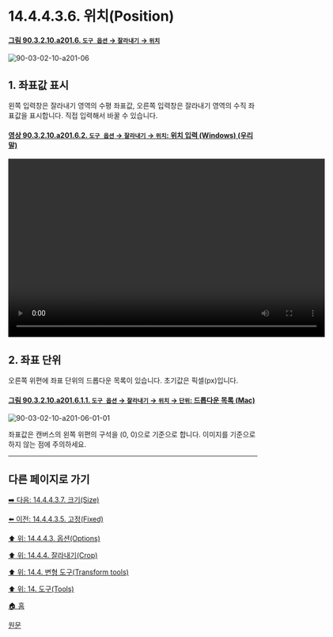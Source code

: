 # 14.4.4.3.6. 위치(Position)

<a id="90-03-02-10-a201-06"></a>

#### [그림 90.3.2.10.a201.6. `도구 옵션` → `잘라내기` → `위치`](./90-03-02-10-crop.md#90-03-02-10-a201-06)
![90-03-02-10-a201-06](https://github.com/wonder13662/gimp/assets/15767104/e8b34574-458b-4488-8fa5-78f3e8f36737)

## 1. 좌표값 표시
왼쪽 입력창은 잘라내기 영역의 수평 좌표값, 오른쪽 입력창은 잘라내기 영역의 수직 좌표값을 표시합니다. 직접 입력해서 바꿀 수 있습니다.

<a id="90-03-02-10-a201-06-02"></a>

#### [영상 90.3.2.10.a201.6.2. `도구 옵션` → `잘라내기` → `위치`: 위치 입력 (Windows) (우리말)](./90-03-02-10-crop.md#90-03-02-10-a201-06-02)
<video controls="controls" width="640" height="360" src="https://github.com/wonder13662/gimp/assets/15767104/4c85d9f3-099f-4e26-917a-34df76dec331"></video>

## 2. 좌표 단위
오른쪽 위편에 좌표 단위의 드롭다운 목록이 있습니다. 초기값은 픽셀(px)입니다.

<a id="90-03-02-10-a201-06-01-01"></a>

#### [그림 90.3.2.10.a201.6.1.1. `도구 옵션` → `잘라내기` → `위치` → `단위`: 드롭다운 목록 (Mac)](./90-03-02-10-crop.md#90-03-02-10-a201-06-01-01)
![90-03-02-10-a201-06-01-01](https://github.com/wonder13662/gimp/assets/15767104/9fa3508f-5b12-4b0a-9867-3152eedbbe1b)

좌표값은 캔버스의 왼쪽 위편의 구석을 (0, 0)으로 기준으로 합니다. 이미지를 기준으로 하지 않는 점에 주의하세요.

***

## 다른 페이지로 가기

[➡️ 다음: 14.4.4.3.7. 크기(Size)](./14-04-04-03-07-size.md)

[⬅️ 이전: 14.4.4.3.5. 고정(Fixed)](./14-04-04-03-05-fixed.md)

[⬆️ 위: 14.4.4.3. 옵션(Options)](./14-04-04-03-00-options.md)

[⬆️ 위: 14.4.4. 잘라내기(Crop)](./14-04-04-00-crop.md)

[⬆️ 위: 14.4. 변형 도구(Transform tools)](./14-04-00-transform-tools.md)

[⬆️ 위: 14. 도구(Tools)](./14-00-tools.md)

[🏠 홈](./00-home.md)

[원문](https://docs.gimp.org/2.10/ko/gimp-tool-crop.html#idm15201)